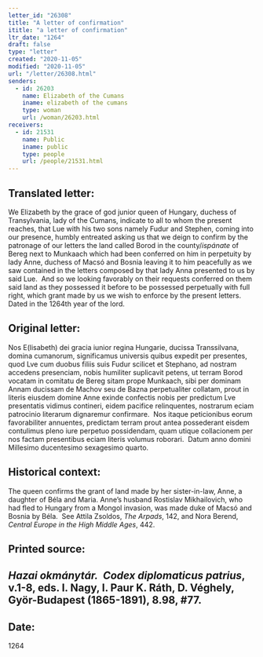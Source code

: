 ```yaml
---
letter_id: "26308"
title: "A letter of confirmation"
ititle: "a letter of confirmation"
ltr_date: "1264"
draft: false
type: "letter"
created: "2020-11-05"
modified: "2020-11-05"
url: "/letter/26308.html"
senders:
  - id: 26203
    name: Elizabeth of the Cumans
    iname: elizabeth of the cumans
    type: woman
    url: /woman/26203.html
receivers:
  - id: 21531
    name: Public
    iname: public
    type: people
    url: /people/21531.html
---
```

<h2> Translated letter:</h2><p>We Elizabeth by the grace of god junior queen of Hungary, duchess of Transylvania, lady of the Cumans, indicate to all to whom the present reaches, that Lue with his two sons namely Fudur and Stephen, coming into our presence, humbly entreated asking us that we deign to confirm by the patronage of our letters the land called Borod in the county/<i>ispánate</i> of Bereg next to Munkaach which had been conferred on him in perpetuity by lady Anne, duchess of Macsó and Bosnia leaving it to him peacefully as we saw contained in the letters composed by that lady Anna presented to us by said Lue.&nbsp; And so we looking favorably on their requests conferred on them said land as they possessed it before to be possessed perpetually with full right, which grant made by us we wish to enforce by the present letters.&nbsp; Dated in the 1264th year of the lord.</p><h2 class="mt-4"> Original letter:</h2><p>Nos E(lisabeth) dei gracia iunior regina Hungarie, ducissa Transsilvana, domina cumanorum, significamus universis quibus expedit per presentes, quod Lve cum duobus filiis suis Fudur scilicet et Stephano, ad nostram accedens presenciam, nobis humiliter suplicavit petens, ut terram Borod vocatam in comitatu de Bereg sitam prope Munkaach, sibi per dominam Annam ducissam de Machov seu de Bazna perpetualiter collatam, prout in literis eiusdem domine Anne exinde confectis nobis per predictum Lve presentatis vidimus contineri, eidem pacifice relinquentes, nostrarum eciam patrocinio literarum dignaremur confirmare.&nbsp; Nos itaque peticionibus eorum favorabiliter annuentes, predictam terram prout antea possederant eisdem contulimus pleno iure perpetuo possidendam, quam utique collacionem per nos factam presentibus eciam literis volumus roborari.&nbsp; Datum anno domini Millesimo ducentesimo sexagesimo quarto.</p><h2 class="mt-4"> Historical context:</h2><p>The queen confirms the grant of land made by her sister-in-law, Anne, a daughter of Béla and Maria. Anne’s husband Rostislav Mikhailovich, who had fled to Hungary from a Mongol invasion, was made duke of Macsó and Bosnia by Béla.&nbsp; See Attila Zsoldos, <i>The Arpads</i>, 142, and Nora Berend, <i>Central Europe in the High Middle Ages</i>, 442. &nbsp;</p><h2 class="mt-4"> Printed source:</h2><h2><em>Hazai okmánytár.&nbsp; Codex diplomaticus patrius</em>, v.1-8, eds. I. Nagy, I. Paur K. Ráth, D. Véghely, Györ-Budapest (1865-1891), 8.98, #77.</h2><h2 class="mt-4"> Date:</h2>1264
